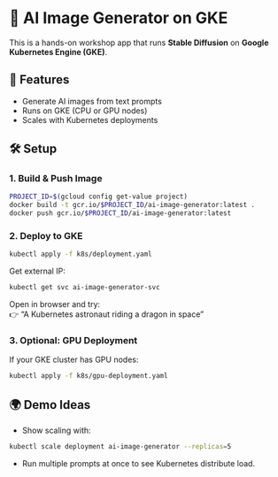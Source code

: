 # 🎨 AI Image Generator on GKE

This is a hands-on workshop app that runs **Stable Diffusion** on **Google Kubernetes Engine (GKE)**.

## 🚀 Features
- Generate AI images from text prompts
- Runs on GKE (CPU or GPU nodes)
- Scales with Kubernetes deployments

## 🛠 Setup

### 1. Build & Push Image
```bash
PROJECT_ID=$(gcloud config get-value project)
docker build -t gcr.io/$PROJECT_ID/ai-image-generator:latest .
docker push gcr.io/$PROJECT_ID/ai-image-generator:latest
```

### 2. Deploy to GKE
```bash
kubectl apply -f k8s/deployment.yaml
```

Get external IP:
```bash
kubectl get svc ai-image-generator-svc
```

Open in browser and try:  
👉 “A Kubernetes astronaut riding a dragon in space”

### 3. Optional: GPU Deployment
If your GKE cluster has GPU nodes:
```bash
kubectl apply -f k8s/gpu-deployment.yaml
```

## 🌍 Demo Ideas
- Show scaling with:
```bash
kubectl scale deployment ai-image-generator --replicas=5
```
- Run multiple prompts at once to see Kubernetes distribute load.
